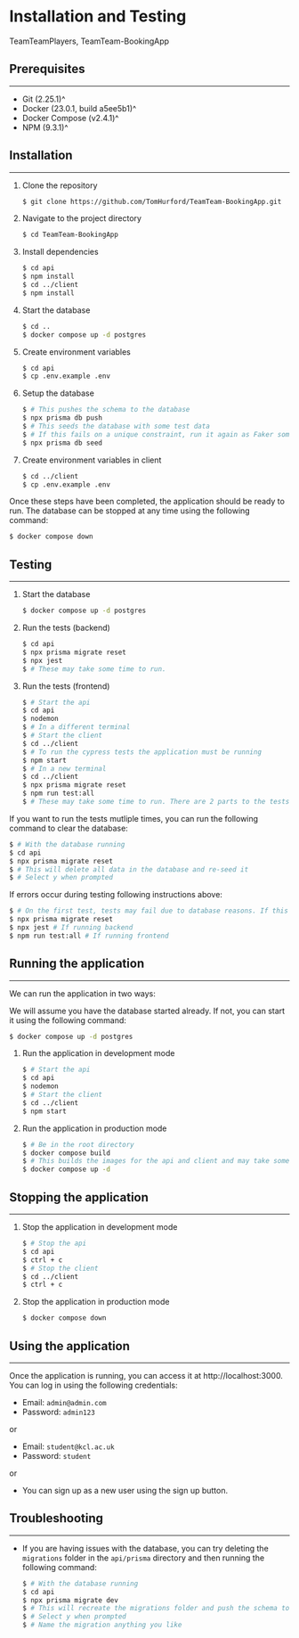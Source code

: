 # Installation and Testing

TeamTeamPlayers, TeamTeam-BookingApp

## Prerequisites
---

- Git (2.25.1)^
- Docker (23.0.1, build a5ee5b1)^
- Docker Compose (v2.4.1)^
- NPM (9.3.1)^

## Installation
---

1. Clone the repository

    ```bash
    $ git clone https://github.com/TomHurford/TeamTeam-BookingApp.git
    ```

2. Navigate to the project directory

    ```bash
    $ cd TeamTeam-BookingApp
    ```

3. Install dependencies

    ```bash
    $ cd api
    $ npm install
    $ cd ../client
    $ npm install
    ```

4. Start the database

    ```bash
    $ cd ..
    $ docker compose up -d postgres
    ```

5. Create environment variables

    ```bash
    $ cd api
    $ cp .env.example .env
    ```

6. Setup the database

    ```bash
    $ # This pushes the schema to the database
    $ npx prisma db push
    $ # This seeds the database with some test data
    $ # If this fails on a unique constraint, run it again as Faker sometimes generates duplicate data
    $ npx prisma db seed
    ```

7. Create environment variables in client

    ```bash
    $ cd ../client
    $ cp .env.example .env
    ```

Once these steps have been completed, the application should be ready to run. The database can be stopped at any time using the following command:

```bash
$ docker compose down
```

## Testing
---

1. Start the database

    ```bash
    $ docker compose up -d postgres
    ```
2. Run the tests (backend)

    ```bash
    $ cd api
    $ npx prisma migrate reset
    $ npx jest
    $ # These may take some time to run.
    ```

3. Run the tests (frontend)

    ```bash
    $ # Start the api
    $ cd api
    $ nodemon
    $ # In a different terminal
    $ # Start the client
    $ cd ../client
    $ # To run the cypress tests the application must be running
    $ npm start
    $ # In a new terminal
    $ cd ../client
    $ npx prisma migrate reset
    $ npm run test:all
    $ # These may take some time to run. There are 2 parts to the tests so please wait for both to finish.
    ```

If you want to run the tests mutliple times, you can run the following command to clear the database:

```bash
$ # With the database running
$ cd api
$ npx prisma migrate reset
$ # This will delete all data in the database and re-seed it
$ # Select y when prompted
```

If errors occur during testing following instructions above:
```bash
$ # On the first test, tests may fail due to database reasons. If this occurs run the commands below again:
$ npx prisma migrate reset
$ npx jest # If running backend
$ npm run test:all # If running frontend
```

## Running the application
---

We can run the application in two ways:

We will assume you have the database started already. If not, you can start it using the following command:

```bash
$ docker compose up -d postgres
```

1. Run the application in development mode

    ```bash
    $ # Start the api
    $ cd api
    $ nodemon
    $ # Start the client
    $ cd ../client
    $ npm start
    ```

2. Run the application in production mode

    ```bash
    $ # Be in the root directory
    $ docker compose build
    $ # This builds the images for the api and client and may take some time
    $ docker compose up -d
    ```

## Stopping the application
---

1. Stop the application in development mode

    ```bash
    $ # Stop the api
    $ cd api
    $ ctrl + c
    $ # Stop the client
    $ cd ../client
    $ ctrl + c
    ```

2. Stop the application in production mode

    ```bash
    $ docker compose down
    ```

## Using the application
---

Once the application is running, you can access it at http://localhost:3000. You can log in using the following credentials:

- Email: `admin@admin.com`
- Password: `admin123`

or 

- Email: `student@kcl.ac.uk`
- Password: `student`

or

- You can sign up as a new user using the sign up button.

## Troubleshooting
---

- If you are having issues with the database, you can try deleting the `migrations` folder in the `api/prisma` directory and then running the following command:

    ```bash
    $ # With the database running
    $ cd api
    $ npx prisma migrate dev
    $ # This will recreate the migrations folder and push the schema to the database
    $ # Select y when prompted
    $ # Name the migration anything you like
    ```
